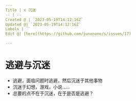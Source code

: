 ```yaml
---
Title | x 沉迷
-- | --
Created @ | `2023-05-19T14:12:16Z`
Updated @| `2023-05-19T14:12:16Z`
Labels | ``
Edit @| [here](https://github.com/junxnone/s/issues/17)

---
```

# 逃避与沉迷
- 逃避，面临问题时逃避，然后沉迷于其他事物
- 沉迷于幻想，游戏，小说......
- 总要的点不在于沉迷，在于是否是逃避？
